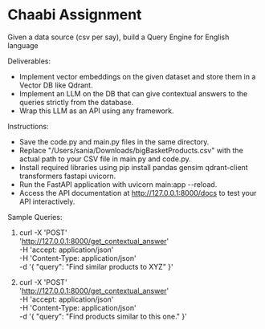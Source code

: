 # Chaabi Assignment

Given a data source (csv per say), build a Query Engine for English language

Deliverables:
- Implement vector embeddings on the given dataset and store them in a Vector DB like Qdrant.
- Implement an LLM on the DB that can give contextual answers to the queries strictly from the database.
- Wrap this LLM as an API using any framework.

Instructions:
- Save the code.py and main.py files in the same directory.
- Replace "/Users/sania/Downloads/bigBasketProducts.csv" with the actual path to your CSV file in main.py and code.py.
- Install required libraries using pip install pandas gensim qdrant-client transformers fastapi uvicorn.
- Run the FastAPI application with
    uvicorn main:app --reload.
- Access the API documentation at http://127.0.0.1:8000/docs to test your API interactively.

Sample Queries:

1. curl -X 'POST' \
   'http://127.0.0.1:8000/get_contextual_answer' \
    -H 'accept: application/json' \
    -H 'Content-Type: application/json' \
    -d '{
    "query": "Find similar products to XYZ"
  }'

2. curl -X 'POST' \
  'http://127.0.0.1:8000/get_contextual_answer' \
   -H 'accept: application/json' \
   -H 'Content-Type: application/json' \
   -d '{
   "query": "Find products similar to this one."
  }'


